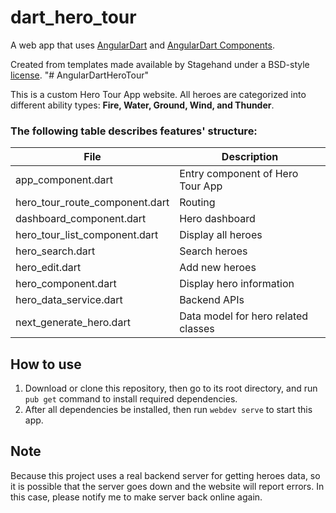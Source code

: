 # dart_hero_tour

A web app that uses [AngularDart](https://webdev.dartlang.org/angular) and
[AngularDart Components](https://webdev.dartlang.org/components).

Created from templates made available by Stagehand under a BSD-style
[license](https://github.com/dart-lang/stagehand/blob/master/LICENSE).
"# AngularDartHeroTour" 

This is a custom Hero Tour App website. All heroes are categorized into different ability types: **Fire, Water, Ground, Wind, and Thunder**.

### The following table describes features' structure:

| File | Description |
|-----------|-------------|
| app_component.dart  | Entry component of Hero Tour App  |
| hero_tour_route_component.dart  | Routing |
| dashboard_component.dart | Hero dashboard  |
| hero_tour_list_component.dart | Display all heroes  |
| hero_search.dart | Search heroes  |
| hero_edit.dart | Add new heroes  |
| hero_component.dart | Display hero information  |
| hero_data_service.dart | Backend APIs |
| next_generate_hero.dart | Data model for hero related classes |

## How to use
1. Download or clone this repository, then go to its root directory, and run `pub get` command to install required dependencies.
2. After all dependencies be installed, then run `webdev serve` to start this app.

## Note
Because this project uses a real backend server for getting heroes data, so it is possible that the server goes down and the website will report errors. In this case, please notify me to make server back online again.